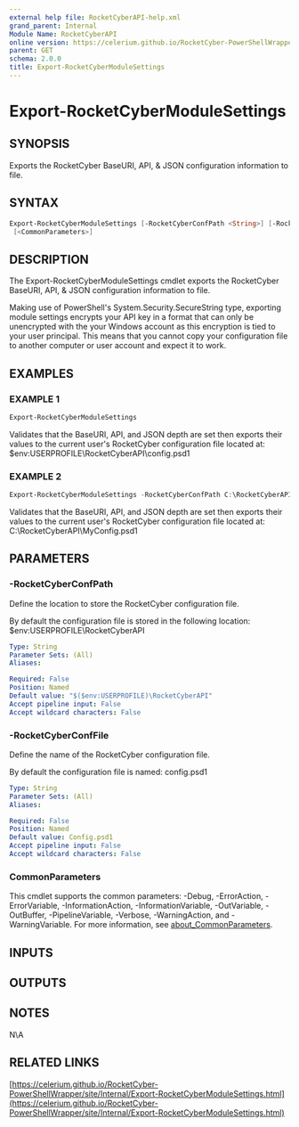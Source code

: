 ```yaml
---
external help file: RocketCyberAPI-help.xml
grand_parent: Internal
Module Name: RocketCyberAPI
online version: https://celerium.github.io/RocketCyber-PowerShellWrapper/site/Internal/Export-RocketCyberModuleSettings.html
parent: GET
schema: 2.0.0
title: Export-RocketCyberModuleSettings
---
```


# Export-RocketCyberModuleSettings

## SYNOPSIS
Exports the RocketCyber BaseURI, API, & JSON configuration information to file.

## SYNTAX

```powershell
Export-RocketCyberModuleSettings [-RocketCyberConfPath <String>] [-RocketCyberConfFile <String>]
 [<CommonParameters>]
```

## DESCRIPTION
The Export-RocketCyberModuleSettings cmdlet exports the RocketCyber BaseURI, API, & JSON configuration information to file.

Making use of PowerShell's System.Security.SecureString type, exporting module settings encrypts your API key in a format
that can only be unencrypted with the your Windows account as this encryption is tied to your user principal.
This means that you cannot copy your configuration file to another computer or user account and expect it to work.

## EXAMPLES

### EXAMPLE 1
```powershell
Export-RocketCyberModuleSettings
```

Validates that the BaseURI, API, and JSON depth are set then exports their values
to the current user's RocketCyber configuration file located at:
    $env:USERPROFILE\RocketCyberAPI\config.psd1

### EXAMPLE 2
```powershell
Export-RocketCyberModuleSettings -RocketCyberConfPath C:\RocketCyberAPI -RocketCyberConfFile MyConfig.psd1
```

Validates that the BaseURI, API, and JSON depth are set then exports their values
to the current user's RocketCyber configuration file located at:
    C:\RocketCyberAPI\MyConfig.psd1

## PARAMETERS

### -RocketCyberConfPath
Define the location to store the RocketCyber configuration file.

By default the configuration file is stored in the following location:
    $env:USERPROFILE\RocketCyberAPI

```yaml
Type: String
Parameter Sets: (All)
Aliases:

Required: False
Position: Named
Default value: "$($env:USERPROFILE)\RocketCyberAPI"
Accept pipeline input: False
Accept wildcard characters: False
```

### -RocketCyberConfFile
Define the name of the RocketCyber configuration file.

By default the configuration file is named:
    config.psd1

```yaml
Type: String
Parameter Sets: (All)
Aliases:

Required: False
Position: Named
Default value: Config.psd1
Accept pipeline input: False
Accept wildcard characters: False
```

### CommonParameters
This cmdlet supports the common parameters: -Debug, -ErrorAction, -ErrorVariable, -InformationAction, -InformationVariable, -OutVariable, -OutBuffer, -PipelineVariable, -Verbose, -WarningAction, and -WarningVariable. For more information, see [about_CommonParameters](http://go.microsoft.com/fwlink/?LinkID=113216).

## INPUTS

## OUTPUTS

## NOTES
N\A

## RELATED LINKS

[https://celerium.github.io/RocketCyber-PowerShellWrapper/site/Internal/Export-RocketCyberModuleSettings.html](https://celerium.github.io/RocketCyber-PowerShellWrapper/site/Internal/Export-RocketCyberModuleSettings.html)

